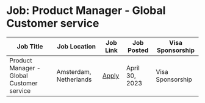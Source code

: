 # Job: Product Manager - Global Customer service

| Job Title | Job Location | Job Link | Job Posted | Visa Sponsorship |
| --- | --- | --- | --- | --- |
| Product Manager - Global Customer service | Amsterdam, Netherlands | [Apply](https://jobs.booking.com/careers/job/562949957285448) | April 30, 2023 | Visa Sponsorship |
